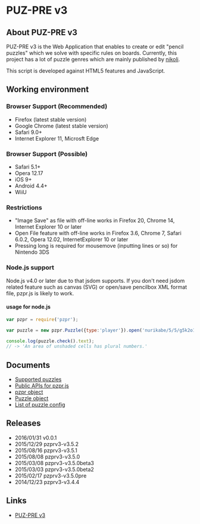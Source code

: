 # PUZ-PRE v3

## About PUZ-PRE v3

PUZ-PRE v3 is the Web Application that enables to create or edit "pencil puzzles" which we solve with specific rules on boards.
Currently, this project has a lot of puzzle genres which are mainly published by [nikoli][].

This script is developed against HTML5 features and JavaScript.

[nikoli]: http://nikoli.co.jp/

## Working environment

### Browser Support (Recommended)
* Firefox (latest stable version)
* Google Chrome (latest stable version)
* Safari 9.0+
* Internet Explorer 11, Microsft Edge

### Browser Support (Possible)
* Safari 5.1+
* Opera 12.17
* iOS 9+
* Android 4.4+
* WiiU

### Restrictions
* "Image Save" as file with off-line works in Firefox 20, Chrome 14, Internet Explorer 10 or later
* Open File feature with off-line works in Firefox 3.6, Chrome 7, Safari 6.0.2, Opera 12.02, InternetExplorer 10 or later
* Pressing long is required for mousemove (inputting lines or so) for Nintendo 3DS

### Node.js support

Node.js v4.0 or later due to that jsdom supports. If you don't need jsdom related feature such as canvas (SVG) or
open/save pencilbox XML format file, pzpr.js is likely to work.

#### usage for node.js

```js
var pzpr = require('pzpr');

var puzzle = new pzpr.Puzzle({type:'player'}).open('nurikabe/5/5/g5k2o1k3g');

console.log(puzzle.check().text);
// -> 'An area of unshaded cells has plural numbers.'
```

## Documents
* [Supported puzzles](https://github.com/sabo2/pzprjs/blob/master/docs/SupportedPuzzles.md)
* [Public APIs for pzpr.js](https://github.com/sabo2/pzprjs/blob/master/docs/PublicAPI.md)
* [pzpr object](https://github.com/sabo2/pzprjs/blob/master/docs/pzpr.md)
* [Puzzle object](https://github.com/sabo2/pzprjs/blob/master/docs/Puzzle.md)
* [List of puzzle config](https://github.com/sabo2/pzprjs/blob/master/docs/Config.md)

## Releases
* 2016/01/31 v0.0.1
* 2015/12/29 pzprv3-v3.5.2
* 2015/08/16 pzprv3-v3.5.1
* 2015/08/08 pzprv3-v3.5.0
* 2015/03/08 pzprv3-v3.5.0beta3
* 2015/03/03 pzprv3-v3.5.0beta2
* 2015/02/17 pzprv3-v3.5.0pre
* 2014/12/23 pzprv3-v3.4.4

## Links
* [PUZ-PRE v3](http://pzv.jp/index_en.html)
